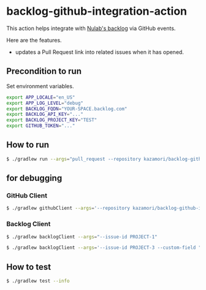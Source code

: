 # backlog-github-integration-action

This action helps integrate with [Nulab's backlog](https://nulab.com/products/backlog/) via GitHub events.

Here are the features.

* updates a Pull Request link into related issues when it has opened.

## Precondition to run

Set environment variables.

```bash
export APP_LOCALE="en_US"
export APP_LOG_LEVEL="debug"
export BACKLOG_FQDN="YOUR-SPACE.backlog.com"
export BACKLOG_API_KEY="..."
export BACKLOG_PROJECT_KEY="TEST"
export GITHUB_TOKEN="..."
```

## How to run

```bash
$ ./gradlew run --args="pull_request --repository kazamori/backlog-github-integration-action --pr-number 1"
```

## for debugging

### GitHub Client

```bash
$ ./gradlew githubClient --args='--repository kazamori/backlog-github-integration-action --pr-number 1'
```

### Backlog Client

```bash
$ ./gradlew backlogClient --args="--issue-id PROJECT-1"
```

```bash
$ ./gradlew backlogClient --args='--issue-id PROJECT-3 --custom-field "MyTextField" --issue-comment "* comment from REST API"'
```

## How to test

```bash
$ ./gradlew test --info
```
